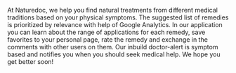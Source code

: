 At Naturedoc, we help you find natural treatments from different medical traditions based on your physical symptoms. The suggested list of remedies is prioritized by relevance with help of Google Analytics. In our application you can learn about the range of applications for each remedy, save favorites to your personal page, rate the remedy and exchange in the comments with other users on them. Our inbuild doctor-alert is symptom based and notifies you when you should seek medical help. We hope you get better soon! 
